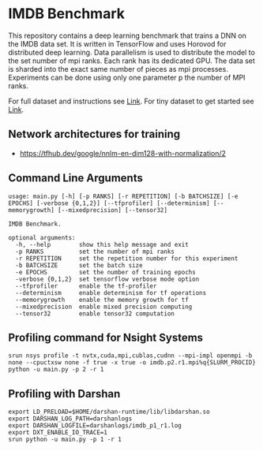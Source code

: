 # IMDB Benchmark

This repository contains a deep learning benchmark that trains a DNN on the IMDB data set.
It is written in TensorFlow and uses Horovod for distributed deep learning.
Data parallelism is used to distribute the model to the set number of mpi ranks.
Each rank has its dedicated GPU.
The data set is sharded into the exact same number of pieces as mpi processes.
Experiments can be done using only one parameter p the number of MPI ranks.

For full dataset and instructions see [Link](https://developer.imdb.com/non-commercial-datasets/).
For tiny dataset to get started see [Link](https://www.kaggle.com/datasets/lakshmi25npathi/imdb-dataset-of-50k-movie-reviews).

## Network architectures for training

* https://tfhub.dev/google/nnlm-en-dim128-with-normalization/2

## Command Line Arguments

```
usage: main.py [-h] [-p RANKS] [-r REPETITION] [-b BATCHSIZE] [-e EPOCHS] [-verbose {0,1,2}] [--tfprofiler] [--determinism] [--memorygrowth] [--mixedprecision] [--tensor32]

IMDB Benchmark.

optional arguments:
  -h, --help        show this help message and exit
  -p RANKS          set the number of mpi ranks
  -r REPETITION     set the repetition number for this experiment
  -b BATCHSIZE      set the batch size
  -e EPOCHS         set the number of training epochs
  -verbose {0,1,2}  set tensorflow verbose mode option
  --tfprofiler      enable the tf-profiler
  --determinism     enable determinism for tf operations
  --memorygrowth    enable the memory growth for tf
  --mixedprecision  enable mixed precision computing
  --tensor32        enable tensor32 computation
```

## Profiling command for Nsight Systems

```
srun nsys profile -t nvtx,cuda,mpi,cublas,cudnn --mpi-impl openmpi -b none --cpuctxsw none -f true -x true -o imdb.p2.r1.mpi%q{SLURM_PROCID} python -u main.py -p 2 -r 1
```

## Profiling with Darshan

```
export LD_PRELOAD=$HOME/darshan-runtime/lib/libdarshan.so
export DARSHAN_LOG_PATH=darshanlogs
export DARSHAN_LOGFILE=darshanlogs/imdb_p1_r1.log
export DXT_ENABLE_IO_TRACE=1
srun python -u main.py -p 1 -r 1
```
